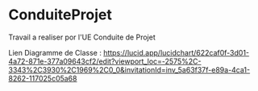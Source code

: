 # ConduiteProjet
Travail a realiser por l'UE Conduite de Projet

Lien Diagramme de Classe :
https://lucid.app/lucidchart/622caf0f-3d01-4a72-871e-377a09643cf2/edit?viewport_loc=-2575%2C-3343%2C3930%2C1969%2C0_0&invitationId=inv_5a63f37f-e89a-4ca1-8262-117025c05a68
